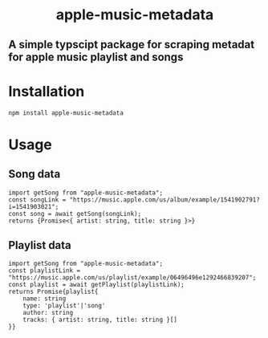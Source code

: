 <h1 align="center">apple-music-metadata</h1>

## A simple typscipt package for scraping metadat for apple music playlist and songs

# Installation

```
npm install apple-music-metadata
```

#  Usage

## Song data
```
import getSong from "apple-music-metadata";
const songLink = "https://music.apple.com/us/album/example/1541902791?i=1541903021";
const song = await getSong(songLink); 
returns {Promise<{ artist: string, title: string }>}
```
## Playlist data 
```
import getSong from "apple-music-metadata";
const playlistLink = "https://music.apple.com/us/playlist/example/06496496e1292466839207";
const playlist = await getPlaylist(playlistLink); 
returns Promise{playlist{
    name: string
    type: 'playlist'|'song'
    author: string
    tracks: { artist: string, title: string }[]
}}
```